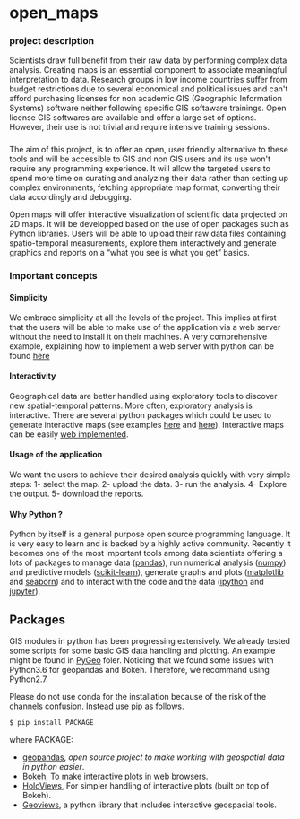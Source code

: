 # open_maps
### project description
Scientists draw full benefit from their raw data by performing complex data analysis. Creating maps is an essential component to associate meaningful interpretation to data.
Research groups in low income countries suffer from budget restrictions due to several economical and political issues and can't afford purchasing licenses for non academic GIS (Geographic Information Systems) software neither following specific GIS softaware trainings.
Open license GIS softwares are available and offer a large set of options. However, their use is not trivial and require intensive training sessions.
###
The aim of this project, is to offer an open, user friendly alternative to these tools and will be accessible to GIS and non GIS users and its use won't require any programming experience. It will allow the targeted users to spend more time on curating and analyzing their data rather than setting up complex environments, fetching appropriate map format, converting their data accordingly and debugging.

Open maps will offer interactive visualization of scientific data projected on 2D maps. It will be developped based on the use of open packages such as Python libraries.
Users will be able to upload their raw data files containing spatio-temporal measurements, explore them interactively and generate graphics and reports on a “what you see is what you get” basics.

### Important concepts
#### Simplicity
We embrace simplicity at all the levels of the project. This implies at first that the users will be able to make use of the application via a web server without the need to install it on their machines. A very comprehensive example, explaining how to implement a web server with python can be found [here](https://ruslanspivak.com/lsbaws-part1/)

#### Interactivity
Geographical data are better handled using exploratory tools to discover new spatial-temporal patterns. More often, exploratory analysis is interactive. There are several python packages which could be used to generate interactive maps (see examples [here](https://plot.ly/python/ipython-notebook-tutorial/) and [here](https://blog.modeanalytics.com/python-interactive-plot-libraries/)). Interactive maps can be easily [web implemented](http://adilmoujahid.com/posts/2015/01/interactive-data-visualization-d3-dc-python-mongodb/).

#### Usage of the application
We want the users to achieve their desired analysis quickly with very simple steps:
    1- select the map.
    2- upload the data.
    3- run the analysis.
    4- Explore the output.
    5- download the reports.

#### Why Python ?
Python by itself is a general purpose open source programming language. It is very easy to learn and is backed by a highly active community. Recently it becomes one of the most important tools among data scientists offering a lots of packages to manage data ([pandas](https://pandas.pydata.org/)),  run numerical analysis ([numpy](http://www.numpy.org/)) and predictive models ([scikit-learn](http://scikit-learn.org/stable/)), generate graphs and plots ([matplotlib](https://matplotlib.org/) and [seaborn](https://seaborn.pydata.org/)) and to interact with the code and the data ([ipython](https://ipython.org/) and [jupyter](http://jupyter.org/)).

## Packages
GIS modules in python has been progressing extensively. We already tested some scripts for some basic GIS data handling and plotting. An example might be found in [PyGeo](https://github.com/zbouslama/open_maps/tree/master/PyGeo) foler. Noticing that we found some issues with Python3.6 for geopandas and Bokeh. Therefore, we recommand using Python2.7.

Please do not use conda for the installation because of the risk of the channels confusion. Instead use pip as follows.

```sh
$ pip install PACKAGE
```
where PACKAGE:
  * [geopandas](http://geopandas.org/), _open source project to make working with geospatial data in python easier_.
  * [Bokeh](https://bokeh.pydata.org/en/latest/), To make interactive plots in web browsers.
  * [HoloViews](https://bokeh.pydata.org/en/latest/), For simpler handling of interactive plots (built on top of Bokeh).
  * [Geoviews](http://geo.holoviews.org/#), a python library that includes interactive geospacial tools. 
